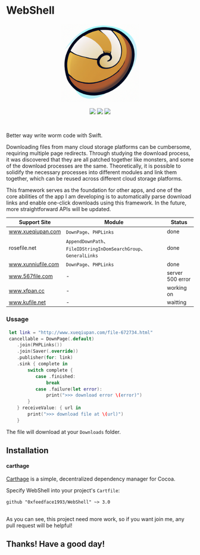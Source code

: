 
# WebShell

<p align="center">
  <a href="https://github.com/0xfeedface1993/WebShell"><img src="Doc/webshell.png" alt="WebShell" width="210"/></a>
</p>

<p align="center">
  <a href="https://github.com/0xfeedface1993/WebShell"><img src="https://img.shields.io/badge/platforms-iOS%20%20%7C%20macOS-red.svg" /></a>
  <a href="https://github.com/Carthage/Carthage"><img src="https://img.shields.io/badge/Carthage-compatible-4BC51D.svg?style=flat" /></a>
<a href="https://github.com/0xfeedface1993/WebShell/issues"><img src="https://img.shields.io/github/issues/0xfeedface1993/WebShell.svg?style=flat" /></a>
</p></p>

<br>

Better way write worm code with Swift. 

Downloading files from many cloud storage platforms can be cumbersome, requiring multiple page redirects. Through studying the download process, it was discovered that they are all patched together like monsters, and some of the download processes are the same. Theoretically, it is possible to solidify the necessary processes into different modules and link them together, which can be reused across different cloud storage platforms.

This framework serves as the foundation for other apps, and one of the core abilities of the app I am developing is to automatically parse download links and enable one-click downloads using this framework. In the future, more straightforward APIs will be updated.

| Support Site | Module | Status |
| --- | --- | --- |
| www.xueqiupan.com | `DownPage`、`PHPLinks` | done |
| rosefile.net | `AppendDownPath`、`FileIDStringInDomSearchGroup`、`GeneralLinks` | done |
| www.xunniufile.com | `DownPage`、`PHPLinks` | done |
| www.567file.com | - | server 500 error |
| www.xfpan.cc | - | working on |
| www.kufile.net | - | waitting |

### Ussage

```swift
 let link = "http://www.xueqiupan.com/file-672734.html"
 cancellable = DownPage(.default)
    .join(PHPLinks())
    .join(Saver(.override))
    .publisher(for: link)
    .sink { complete in
        switch complete {
           case .finished:
               break
           case .failure(let error):
               print(">>> download error \(error)")
        }
    } receiveValue: { url in
        print(">>> download file at \(url)")
    }
```

The file will download at your `Downloads` folder.

## Installation

#### carthage
[Carthage](https://github.com/Carthage/Carthage) is a simple, decentralized dependency manager for Cocoa.

Specify WebShell into your project's `Cartfile`:

```ogdl
github "0xfeedface1993/WebShell" ~> 3.0
```

##
As you can see, this project need more work, so if you want join me, any pull request will be helpful!

## Thanks! Have a good day!
